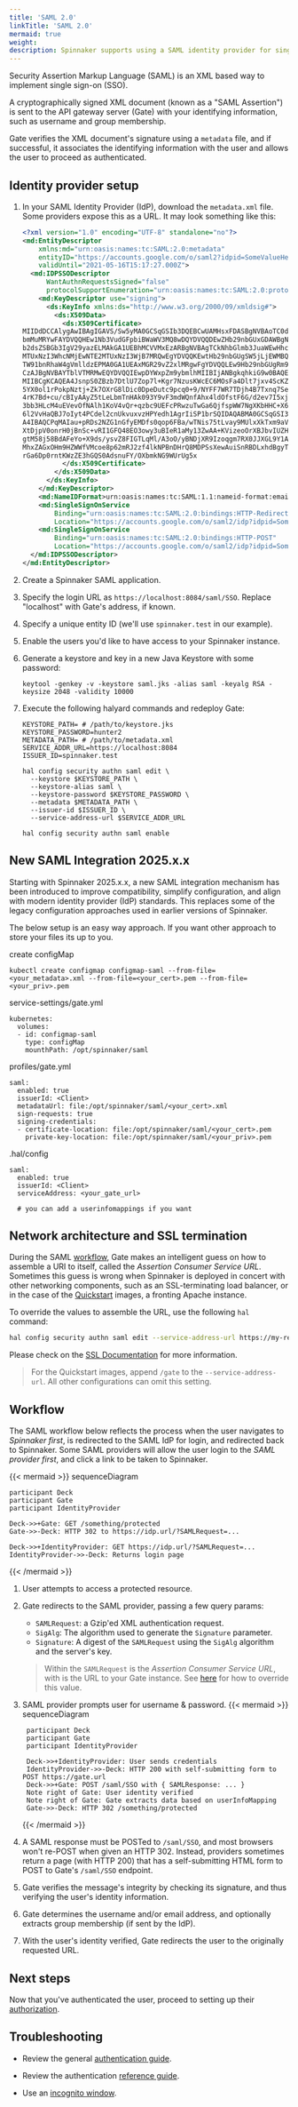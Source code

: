 ```yaml
---
title: 'SAML 2.0'
linkTitle: 'SAML 2.0'
mermaid: true
weight:
description: Spinnaker supports using a SAML identity provider for single sign-on authentication.
---
```


Security Assertion Markup Language (SAML) is an XML based way to implement single sign-on (SSO). 

A cryptographically signed XML document (known as a "SAML Assertion") is sent to the API gateway server (Gate) with 
your identifying information, such as username and group membership. 

Gate verifies the XML document's signature using a `metadata` file, and if successful, it associates the 
identifying information with the user and allows the user to proceed as authenticated.

## Identity provider setup

1. In your SAML Identity Provider (IdP), download the `metadata.xml` file. Some providers expose this as a URL. It 
may look something like this:
    
    ```xml
    <?xml version="1.0" encoding="UTF-8" standalone="no"?>
    <md:EntityDescriptor 
        xmlns:md="urn:oasis:names:tc:SAML:2.0:metadata"    
        entityID="https://accounts.google.com/o/saml2?idpid=SomeValueHere" 
        validUntil="2021-05-16T15:17:27.000Z">
      <md:IDPSSODescriptor 
          WantAuthnRequestsSigned="false" 
          protocolSupportEnumeration="urn:oasis:names:tc:SAML:2.0:protocol">
        <md:KeyDescriptor use="signing">
          <ds:KeyInfo xmlns:ds="http://www.w3.org/2000/09/xmldsig#">
            <ds:X509Data>
              <ds:X509Certificate>
    MIIDdDCCAlygAwIBAgIGAVS/Sw5yMA0GCSqGSIb3DQEBCwUAMHsxFDASBgNVBAoTC0dvb2dsZSBJ
    bmMuMRYwFAYDVQQHEw1Nb3VudGFpbiBWaWV3MQ8wDQYDVQQDEwZHb29nbGUxGDAWBgNVBAsTD0dv
    b2dsZSBGb3IgV29yazELMAkGA1UEBhMCVVMxEzARBgNVBAgTCkNhbGlmb3JuaWEwHhcNMTYwNTE3
    MTUxNzI3WhcNMjEwNTE2MTUxNzI3WjB7MRQwEgYDVQQKEwtHb29nbGUgSW5jLjEWMBQGA1UEBxMN
    TW91bnRhaW4gVmlldzEPMA0GA1UEAxMGR29vZ2xlMRgwFgYDVQQLEw9Hb29nbGUgRm9yIFdvcmsx
    CzAJBgNVBAYTblVTMRMwEQYDVQQIEwpDYWxpZm9ybmlhMIIBIjANBgkqhkiG9w0BAQEF46OCAQ8A
    MIIBCgKCAQEA4JsnpS0ZBzb7DtlU7Zop7l+Kgr7NzusKWcEC6MOsFa4Dlt7jxv4ScKZ/61M5WKxd
    5YX0ol1rPokpNztj+Zk7OXrG8lDic0DpeDutc9pcq0+9/NYFF7WR7TDjh4B7Txnq7SerSB78fT8d
    4rK7Bd+cu/cBIyAAyZ5tLeLbmTnHAk093Y9vF3mdWQnfAhx4ldOfstF6G/d2ev7I5xjSKzQuH6Ew
    3bb3HLcM4uEVevOfNAlh1KoV4vQr+qzbc9UEFcPRwzuTwGa6QjfspWW7NgXKbHHC+X6a+gqJrke/
    6l2VvHaQBJ7oIyt4PCdel2cnUkvuxvzHPYedh1AgrIiSP1brSQIDAQABMA0GCSqGSI34DQEBCwUA
    A4IBAQCPqMAIau+pRDs2NZG1nGfyEMDfs0qop6FBa/wTNis75tLvay9MUlxXkTxm9aVxgggjEyc6
    XtDjpV0onrH0jBnSc+vRI1GFQ48EO3owy3uBIeR1aMy13ZwAA+KVizeoOrXBJbvIUZHo0yfKRzIu
    gtM58j58BdAFeYo+X9ds/ysvZ8FIGTLqMl/A3oO/yBNDjXR9Izoqgm7RX0JJXGL9Y1AgmEjxyqo9
    MhxZAGxOHm9HZWWfVMcoe8p62mRJ2zf4lkNPBnDHrQ8MDPSsXewAuiSnRBDLxhdBgyThT/KW7Q06
    rGa6Dp0rntKWzZE3hGQS0AdsnuFY/OXbmkNG9WUrUg5x
              </ds:X509Certificate>
            </ds:X509Data>
          </ds:KeyInfo>
        </md:KeyDescriptor>
        <md:NameIDFormat>urn:oasis:names:tc:SAML:1.1:nameid-format:emailAddress</md:NameIDFormat>
        <md:SingleSignOnService 
            Binding="urn:oasis:names:tc:SAML:2.0:bindings:HTTP-Redirect" 
            Location="https://accounts.google.com/o/saml2/idp?idpid=SomeValueHere"/>
        <md:SingleSignOnService 
            Binding="urn:oasis:names:tc:SAML:2.0:bindings:HTTP-POST" 
            Location="https://accounts.google.com/o/saml2/idp?idpid=SomeValueHere"/>
      </md:IDPSSODescriptor>
    </md:EntityDescriptor>
    ```

1. Create a Spinnaker SAML application.
1. Specify the login URL as `https://localhost:8084/saml/SSO`. Replace "localhost" with Gate's address, if known.
1. Specify a unique entity ID (we'll use `spinnaker.test` in our example).
1. Enable the users you'd like to have access to your Spinnaker instance.

1. Generate a keystore and key in a new Java Keystore with some password:
    ```
    keytool -genkey -v -keystore saml.jks -alias saml -keyalg RSA -keysize 2048 -validity 10000
    ```
1. Execute the following halyard commands and redeploy Gate:

    ```
    KEYSTORE_PATH= # /path/to/keystore.jks
    KEYSTORE_PASSWORD=hunter2
    METADATA_PATH= # /path/to/metadata.xml
    SERVICE_ADDR_URL=https://localhost:8084
    ISSUER_ID=spinnaker.test
    
    hal config security authn saml edit \
      --keystore $KEYSTORE_PATH \
      --keystore-alias saml \
      --keystore-password $KEYSTORE_PASSWORD \
      --metadata $METADATA_PATH \
      --issuer-id $ISSUER_ID \
      --service-address-url $SERVICE_ADDR_URL
      
    hal config security authn saml enable
    ```

## New SAML Integration 2025.x.x

Starting with Spinnaker 2025.x.x, a new SAML integration mechanism has been introduced to improve compatibility, simplify configuration, and align with modern identity provider (IdP) standards. This replaces some of the legacy configuration approaches used in earlier versions of Spinnaker.

The below setup is an easy way approach. If you want other approach to store your files its up to you.

create configMap
```
kubectl create configmap configmap-saml --from-file=<your_metadata>.xml --from-file=<your_cert>.pem --from-file=<your_priv>.pem
```

service-settings/gate.yml
```
kubernetes:
  volumes:
  - id: configmap-saml
    type: configMap
    mounthPath: /opt/spinnaker/saml
```

profiles/gate.yml
```
saml:
  enabled: true
  issuerId: <Client>
  metadataUrl: file:/opt/spinnaker/saml/<your_cert>.xml
  sign-requests: true
  signing-credentials:
  - certificate-location: file:/opt/spinnaker/saml/<your_cert>.pem
    private-key-location: file:/opt/spinnaker/saml/<your_priv>.pem
```

.hal/config
```
saml:
  enabled: true
  issuerId: <Client>
  serviceAddress: <your_gate_url>

  # you can add a userinfomappings if you want

```

## Network architecture and SSL termination

During the SAML [workflow](/docs/reference/architecture/authz_authn/authentication/#workflow), Gate makes an intelligent 
guess on how to assemble a URI to itself, called the _Assertion Consumer Service URL_. Sometimes this guess is wrong 
when Spinnaker is deployed in concert with other networking components, such as an SSL-terminating load balancer, or 
in the case of the [Quickstart](/docs/setup/quickstart) images, a fronting Apache instance.  

To override the values to assemble the URL, use the following `hal` command:
```bash
hal config security authn saml edit --service-address-url https://my-real-gate-address.com:8084
```

Please check on the [SSL Documentation](/docs/setup/other_config/security/ssl) for more information.

> For the Quickstart images, append `/gate` to the `--service-address-url`. All other configurations
can omit this setting.

## Workflow
The SAML workflow below reflects the process when the user navigates to _Spinnaker first_, is redirected to the SAML 
IdP for login, and redirected back to Spinnaker. Some SAML providers will allow the user login to the _SAML provider 
first_, and click a link to be taken to Spinnaker.


{{< mermaid >}}
    sequenceDiagram
    
    participant Deck
    participant Gate
    participant IdentityProvider
    
    Deck->>+Gate: GET /something/protected
    Gate->>-Deck: HTTP 302 to https://idp.url/?SAMLRequest=...
    
    Deck->>+IdentityProvider: GET https://idp.url/?SAMLRequest=...
    IdentityProvider->>-Deck: Returns login page
{{< /mermaid >}}

1. User attempts to access a protected resource.

1. Gate redirects to the SAML provider, passing a few query params:
    * `SAMLRequest`: a Gzip'ed XML authentication request.
    * `SigAlg`: The algorithm used to generate the `Signature` parameter.
    * `Signature`: A digest of the `SAMLRequest` using the `SigAlg` algorithm and the server's key.

    > Within the `SAMLRequest` is the _Assertion Consumer Service URL_, with is the URL to your Gate instance. See 
    [here](#network-architecture-and-ssl-termination) for how to override this value.
    
1. SAML provider prompts user for username & password.
    {{< mermaid >}}
        sequenceDiagram
        
        participant Deck
        participant Gate
        participant IdentityProvider
        
        Deck->>+IdentityProvider: User sends credentials
        IdentityProvider->>-Deck: HTTP 200 with self-submitting form to POST https://gate.url
        Deck->>+Gate: POST /saml/SSO with { SAMLResponse: ... }
        Note right of Gate: User identity verified
        Note right of Gate: Gate extracts data based on userInfoMapping
        Gate->>-Deck: HTTP 302 /something/protected
    {{< /mermaid >}}

1. A SAML response must be POSTed to `/saml/SSO`, and most browsers won't re-POST when given an HTTP 302. Instead, 
providers sometimes return a page (with HTTP 200) that has a self-submitting HTML form to POST to Gate's `/saml/SSO` 
endpoint.

1. Gate verifies the message's integrity by checking its signature, and thus verifying the user's identity information.

1. Gate determines the username and/or email address, and optionally extracts group membership (if sent by the IdP).

1. With the user's identity verified, Gate redirects the user to the originally requested URL.

## Next steps

Now that you've authenticated the user, proceed to setting up their [authorization](/docs/setup/other_config/security/authorization/).

## Troubleshooting

* Review the general [authentication guide](/docs/setup/other_config/security/authentication).
* Review the authentication [reference guide](/docs/reference/architecture/authz_authn/authentication).

* Use an [incognito window](/docs/setup/other_config/security/authentication#incognito-mode).
